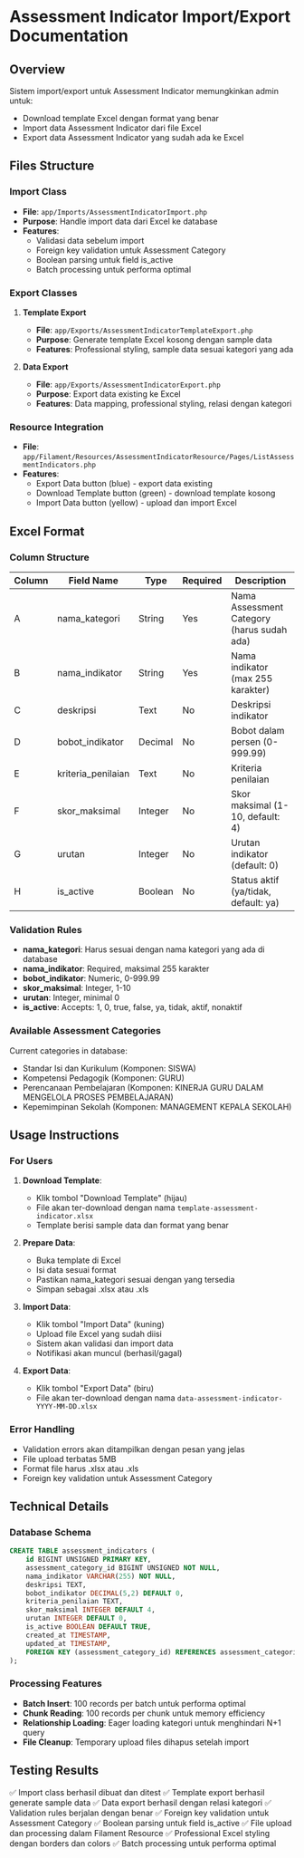 # Assessment Indicator Import/Export Documentation

## Overview
Sistem import/export untuk Assessment Indicator memungkinkan admin untuk:
- Download template Excel dengan format yang benar
- Import data Assessment Indicator dari file Excel
- Export data Assessment Indicator yang sudah ada ke Excel

## Files Structure

### Import Class
- **File**: `app/Imports/AssessmentIndicatorImport.php`
- **Purpose**: Handle import data dari Excel ke database
- **Features**:
  - Validasi data sebelum import
  - Foreign key validation untuk Assessment Category
  - Boolean parsing untuk field is_active
  - Batch processing untuk performa optimal

### Export Classes
1. **Template Export**
   - **File**: `app/Exports/AssessmentIndicatorTemplateExport.php`
   - **Purpose**: Generate template Excel kosong dengan sample data
   - **Features**: Professional styling, sample data sesuai kategori yang ada

2. **Data Export**
   - **File**: `app/Exports/AssessmentIndicatorExport.php`
   - **Purpose**: Export data existing ke Excel
   - **Features**: Data mapping, professional styling, relasi dengan kategori

### Resource Integration
- **File**: `app/Filament/Resources/AssessmentIndicatorResource/Pages/ListAssessmentIndicators.php`
- **Features**:
  - Export Data button (blue) - export data existing
  - Download Template button (green) - download template kosong
  - Import Data button (yellow) - upload dan import Excel

## Excel Format

### Column Structure
| Column | Field Name | Type | Required | Description |
|--------|------------|------|----------|-------------|
| A | nama_kategori | String | Yes | Nama Assessment Category (harus sudah ada) |
| B | nama_indikator | String | Yes | Nama indikator (max 255 karakter) |
| C | deskripsi | Text | No | Deskripsi indikator |
| D | bobot_indikator | Decimal | No | Bobot dalam persen (0-999.99) |
| E | kriteria_penilaian | Text | No | Kriteria penilaian |
| F | skor_maksimal | Integer | No | Skor maksimal (1-10, default: 4) |
| G | urutan | Integer | No | Urutan indikator (default: 0) |
| H | is_active | Boolean | No | Status aktif (ya/tidak, default: ya) |

### Validation Rules
- **nama_kategori**: Harus sesuai dengan nama kategori yang ada di database
- **nama_indikator**: Required, maksimal 255 karakter
- **bobot_indikator**: Numeric, 0-999.99
- **skor_maksimal**: Integer, 1-10
- **urutan**: Integer, minimal 0
- **is_active**: Accepts: 1, 0, true, false, ya, tidak, aktif, nonaktif

### Available Assessment Categories
Current categories in database:
- Standar Isi dan Kurikulum (Komponen: SISWA)
- Kompetensi Pedagogik (Komponen: GURU)
- Perencanaan Pembelajaran (Komponen: KINERJA GURU DALAM MENGELOLA PROSES PEMBELAJARAN)
- Kepemimpinan Sekolah (Komponen: MANAGEMENT KEPALA SEKOLAH)

## Usage Instructions

### For Users
1. **Download Template**:
   - Klik tombol "Download Template" (hijau)
   - File akan ter-download dengan nama `template-assessment-indicator.xlsx`
   - Template berisi sample data dan format yang benar

2. **Prepare Data**:
   - Buka template di Excel
   - Isi data sesuai format
   - Pastikan nama_kategori sesuai dengan yang tersedia
   - Simpan sebagai .xlsx atau .xls

3. **Import Data**:
   - Klik tombol "Import Data" (kuning)
   - Upload file Excel yang sudah diisi
   - Sistem akan validasi dan import data
   - Notifikasi akan muncul (berhasil/gagal)

4. **Export Data**:
   - Klik tombol "Export Data" (biru)
   - File akan ter-download dengan nama `data-assessment-indicator-YYYY-MM-DD.xlsx`

### Error Handling
- Validation errors akan ditampilkan dengan pesan yang jelas
- File upload terbatas 5MB
- Format file harus .xlsx atau .xls
- Foreign key validation untuk Assessment Category

## Technical Details

### Database Schema
```sql
CREATE TABLE assessment_indicators (
    id BIGINT UNSIGNED PRIMARY KEY,
    assessment_category_id BIGINT UNSIGNED NOT NULL,
    nama_indikator VARCHAR(255) NOT NULL,
    deskripsi TEXT,
    bobot_indikator DECIMAL(5,2) DEFAULT 0,
    kriteria_penilaian TEXT,
    skor_maksimal INTEGER DEFAULT 4,
    urutan INTEGER DEFAULT 0,
    is_active BOOLEAN DEFAULT TRUE,
    created_at TIMESTAMP,
    updated_at TIMESTAMP,
    FOREIGN KEY (assessment_category_id) REFERENCES assessment_categories(id) ON DELETE CASCADE
);
```

### Processing Features
- **Batch Insert**: 100 records per batch untuk performa optimal
- **Chunk Reading**: 100 records per chunk untuk memory efficiency
- **Relationship Loading**: Eager loading kategori untuk menghindari N+1 query
- **File Cleanup**: Temporary upload files dihapus setelah import

## Testing Results
✅ Import class berhasil dibuat dan ditest
✅ Template export berhasil generate sample data
✅ Data export berhasil dengan relasi kategori
✅ Validation rules berjalan dengan benar
✅ Foreign key validation untuk Assessment Category
✅ Boolean parsing untuk field is_active
✅ File upload dan processing dalam Filament Resource
✅ Professional Excel styling dengan borders dan colors
✅ Batch processing untuk performa optimal
